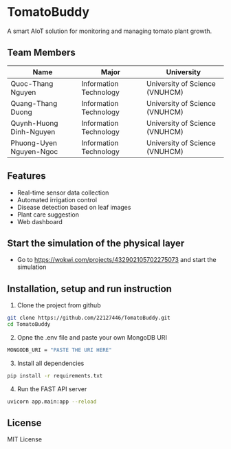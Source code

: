 # TomatoBuddy

A smart AIoT solution for monitoring and managing tomato plant growth.

## Team Members

| **Name**             | **Major**                                            | **University**                 |
|----------------------|------------------------------------------------------|--------------------------------|
| Quoc-Thang Nguyen         | Information Technology       | University of Science (VNUHCM) |
| Quang-Thang Duong         | Information Technology       | University of Science (VNUHCM) |
| Quynh-Huong Dinh-Nguyen   | Information Technology       | University of Science (VNUHCM) |
| Phuong-Uyen Nguyen-Ngoc   | Information Technology       | University of Science (VNUHCM) |


## Features

- Real-time sensor data collection
- Automated irrigation control
- Disease detection based on leaf images
- Plant care suggestion
- Web dashboard

## Start the simulation of the physical layer
- Go to https://wokwi.com/projects/432902105702275073 and start the simulation

## Installation, setup and run instruction
1. Clone the project from github
```sh
git clone https://github.com/22127446/TomatoBuddy.git
cd TomatoBuddy
```
2. Opne the .env file and paste your own MongoDB URI
```sh
MONGODB_URI = "PASTE THE URI HERE"
```
3. Install all dependencies
```sh
pip install -r requirements.txt
```
4. Run the FAST API server
```sh
uvicorn app.main:app --reload
```

## License

MIT License
